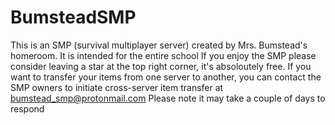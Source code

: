 # BumsteadSMP
This is an SMP (survival multiplayer server)  created by Mrs. Bumstead's homeroom. It is intended for the entire school
If you enjoy the SMP please consider leaving a star at the top right corner, it's absoloutely free.
If you want to transfer your items from one server to another, you can contact the SMP owners to initiate cross-server item transfer at bumstead_smp@protonmail.com Please note it may take a couple of days to respond

